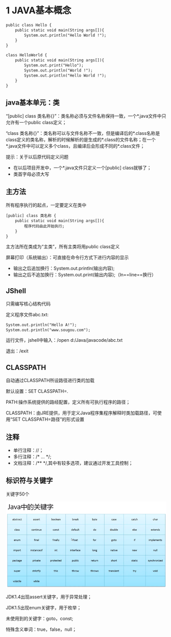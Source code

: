 # 1 JAVA基本概念

```
public class Hello {
	public static void main(String args[]){
		System.out.println("Hello World !");
	}
}
```

```
class HelloWorld {
	public static void main(String args[]){
		System.out.print("Hello");
		System.out.println("World !");
		System.out.println("Hello World !");
	}
}
```

## java基本单元：类

“[public] class 类名称{}”：类名称必须与文件名称保持一致，一个*.java文件中只允许有一个public class定义；

“class 类名称{}”：类名称可以与文件名称不一致，但是编译后的*.class名称是class定义的类名称，解析的时候解析的是生成的*.class的文件名称；在一个*.java文件中可以定义多个class，且编译后会形成不同的*.class文件；

提示：关于以后原代码定义问题
* 在以后项目开发中，一个*.java文件只定义一个[public] class就够了；
* 类首字母必须大写


## 主方法

所有程序执行的起点，一定要定义在类中

```
[public] class 类名称 {
	public static void main(String args[]){
		程序代码由此开始执行;
	}
}
```
主方法所在类成为“主类”，所有主类将用public class定义


屏幕打印（系统输出）：可直接在命令行方式下进行内容的显示
* 输出之后追加换行：System.out.println(输出内容);
* 输出之后不追加换行：System.out.print(输出内容);（ln==line==换行）


## JShell

只需编写核心结构代码

定义程序文件abc.txt:
```
System.out.println("Hello A!");
System.out.println("www.sougou.com");
```
运行文件，jshell中输入：/open d:/Java/javacode/abc.txt

退出：/exit


## CLASSPATH

自动通过CLASSPATH所设路径进行类的加载

默认设置：SET CLASSPATH=.

PATH:操作系统提供的路经配置，定义所有可执行程序的路径；

CLASSPATH：由JRE提供，用于定义Java程序集程序解释时类加载路径，可使用“SET CLASSPATH=路径”的形式设置


## 注释
* 单行注释：//；
* 多行注释：/* ... */;
* 文档注释：/**   */,其中有较多选项，建议通过开发工具控制；


## 标识符与关键字

关键字50个

![JAVA关键字](https://github.com/JCancy/JAVA/blob/master/picture/%E5%85%B3%E9%94%AE%E5%AD%97.PNG)

JDK1.4出现assert关键字，用于异常处理；

JDK1.5出现enum关键字，用于枚举；

未使用到的关键字：goto，const;

特殊含义单词：true，false，null；
